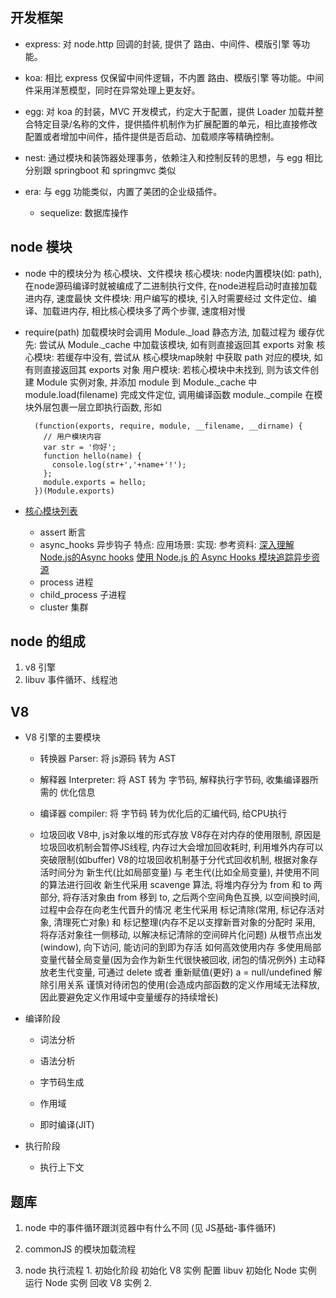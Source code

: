 ## 开发框架
  - express: 对 node.http 回调的封装, 提供了 路由、中间件、模版引擎 等功能。
  - koa: 相比 express 仅保留中间件逻辑，不内置 路由、模版引擎 等功能。中间件采用洋葱模型，同时在异常处理上更友好。
  - egg: 对 koa 的封装，MVC 开发模式，约定大于配置，提供 Loader 加载并整合特定目录/名称的文件，提供插件机制作为扩展配置的单元，相比直接修改配置或者增加中间件，插件提供是否启动、加载顺序等精确控制。
  - nest: 通过模块和装饰器处理事务，依赖注入和控制反转的思想，与 egg 相比分别跟 springboot 和 springmvc 类似
  
  - era: 与 egg 功能类似，内置了美团的企业级插件。
    - sequelize: 数据库操作

## node 模块
  - node 中的模块分为 核心模块、文件模块
    核心模块: node内置模块(如: path), 在node源码编译时就被编成了二进制执行文件, 在node进程启动时直接加载进内存, 速度最快
    文件模块: 用户编写的模块, 引入时需要经过 文件定位、编译、加载进内存, 相比核心模块多了两个步骤, 速度相对慢

  - require(path) 加载模块时会调用 Module._load 静态方法, 加载过程为
    缓存优先: 尝试从 Module._cache 中加载该模块, 如有则直接返回其 exports 对象
    核心模块: 若缓存中没有, 尝试从 核心模块map映射 中获取 path 对应的模块, 如有则直接返回其 exports 对象
    用户模块: 若核心模块中未找到, 则为该文件创建 Module 实例对象, 并添加 module 到 Module._cache 中
      module.load(filename) 完成文件定位, 调用编译函数
      module._compile 在模块外层包裹一层立即执行函数, 形如
      ```
        (function(exports, require, module, __filename, __dirname) {
          // 用户模块内容
          var str = '你好';
          function hello(name) {
            console.log(str+','+name+'!');
          };
          module.exports = hello;
        })(Module.exports)
      ```
  
  - [核心模块列表](https://nodejs.cn/api/async_hooks.html)
    - assert 断言
    - async_hooks 异步钩子
      特点:
      应用场景:
      实现:
      参考资料:
        [深入理解Node.js的Async hooks](https://zhuanlan.zhihu.com/p/398853897)
        [使用 Node.js 的 Async Hooks 模块追踪异步资源](https://zhuanlan.zhihu.com/p/346978980)
    - process 进程
    - child_process 子进程
    - cluster 集群

## node 的组成
  1. v8 引擎 
  2. libuv 事件循环、线程池
  

## V8
  - V8 引擎的主要模块
    - 转换器 Parser: 将 js源码 转为 AST

    - 解释器 Interpreter: 将 AST 转为 字节码, 解释执行字节码, 收集编译器所需的 优化信息

    - 编译器 compiler: 将 字节码 转为优化后的汇编代码, 给CPU执行

    - 垃圾回收
      V8中, js对象以堆的形式存放
      V8存在对内存的使用限制, 原因是垃圾回收机制会暂停JS线程, 内存过大会增加回收耗时, 利用堆外内存可以突破限制(如buffer)
      V8的垃圾回收机制基于分代式回收机制, 根据对象存活时间分为 新生代(比如局部变量) 与 老生代(比如全局变量), 并使用不同的算法进行回收
        新生代采用 scavenge 算法, 将堆内存分为 from 和 to 两部分, 将存活对象由 from 移到 to, 之后两个空间角色互换, 以空间换时间, 过程中会存在向老生代晋升的情况
        老生代采用 标记清除(常用, 标记存活对象, 清理死亡对象) 和 标记整理(内存不足以支撑新晋对象的分配时 采用, 将存活对象往一侧移动, 以解决标记清除的空间碎片化问题)
        从根节点出发(window), 向下访问, 能访问的到即为存活
      如何高效使用内存
        多使用局部变量代替全局变量(因为会作为新生代很快被回收, 闭包的情况例外)
        主动释放老生代变量, 可通过 delete 或者 重新赋值(更好) a = null/undefined 解除引用关系
        谨慎对待闭包的使用(会造成内部函数的定义作用域无法释放, 因此要避免定义作用域中变量缓存的持续增长)
  
  - 编译阶段
    - 词法分析
    - 语法分析
    - 字节码生成

    - 作用域

    - 即时编译(JIT)

  - 执行阶段
    - 执行上下文
    

## 题库
  1. node 中的事件循环跟浏览器中有什么不同 (见 JS基础-事件循环)

  2. commonJS 的模块加载流程

  3. node 执行流程
    1. 初始化阶段
      初始化 V8 实例
      配置 libuv
      初始化 Node 实例
      运行 Node 实例
      回收 V8 实例
    2. 
